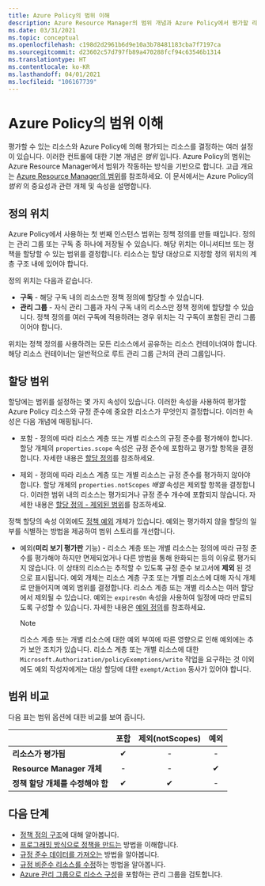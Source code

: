 ```yaml
---
title: Azure Policy의 범위 이해
description: Azure Resource Manager의 범위 개념과 Azure Policy에서 평가할 리소스를 제어하는 Azure Policy에 적용하는 방법에 대해 설명합니다.
ms.date: 03/31/2021
ms.topic: conceptual
ms.openlocfilehash: c198d2d2961b6d9e10a3b78481183cba7f7197ca
ms.sourcegitcommit: d23602c57d797fb89a470288fcf94c63546b1314
ms.translationtype: HT
ms.contentlocale: ko-KR
ms.lasthandoff: 04/01/2021
ms.locfileid: "106167739"
---
```

# <a name="understand-scope-in-azure-policy"></a>Azure Policy의 범위 이해

평가할 수 있는 리소스와 Azure Policy에 의해 평가되는 리소스를 결정하는 여러 설정이 있습니다. 이러한 컨트롤에 대한 기본 개념은 _범위_ 입니다. Azure Policy의 범위는 Azure Resource Manager에서 범위가 작동하는 방식을 기반으로 합니다. 고급 개요는 [Azure Resource Manager의 범위](../../../azure-resource-manager/management/overview.md#understand-scope)를 참조하세요.
이 문서에서는 Azure Policy의 _범위_ 의 중요성과 관련 개체 및 속성을 설명합니다.

## <a name="definition-location"></a>정의 위치

Azure Policy에서 사용하는 첫 번째 인스턴스 범위는 정책 정의를 만들 때입니다. 정의는 관리 그룹 또는 구독 중 하나에 저장될 수 있습니다. 해당 위치는 이니셔티브 또는 정책을 할당할 수 있는 범위를 결정합니다. 리소스는 할당 대상으로 지정할 정의 위치의 계층 구조 내에 있어야 합니다.

정의 위치는 다음과 같습니다.

- **구독** - 해당 구독 내의 리소스만 정책 정의에 할당할 수 있습니다.
- **관리 그룹**  - 자식 관리 그룹과 자식 구독 내의 리소스만 정책 정의에 할당할 수 있습니다. 정책 정의를 여러 구독에 적용하려는 경우 위치는 각 구독이 포함된 관리 그룹이어야 합니다.

위치는 정책 정의를 사용하려는 모든 리소스에서 공유하는 리소스 컨테이너여야 합니다. 해당 리소스 컨테이너는 일반적으로 루트 관리 그룹 근처의 관리 그룹입니다.

## <a name="assignment-scopes"></a>할당 범위

할당에는 범위를 설정하는 몇 가지 속성이 있습니다. 이러한 속성을 사용하여 평가할 Azure Policy 리소스와 규정 준수에 중요한 리소스가 무엇인지 결정합니다. 이러한 속성은 다음 개념에 매핑됩니다.

- 포함 - 정의에 따라 리소스 계층 또는 개별 리소스의 규정 준수를 평가해야 합니다. 할당 개체의 `properties.scope` 속성은 규정 준수에 포함하고 평가할 항목을 결정합니다. 자세한 내용은 [할당 정의](./assignment-structure.md)를 참조하세요.

- 제외 - 정의에 따라 리소스 계층 또는 개별 리소스는 규정 준수를 평가하지 않아야 합니다. 할당 개체의 `properties.notScopes` _배열_ 속성은 제외할 항목을 결정합니다. 이러한 범위 내의 리소스는 평가되거나 규정 준수 개수에 포함되지 않습니다. 자세한 내용은 [할당 정의 - 제외된 범위](./assignment-structure.md#excluded-scopes)를 참조하세요.

정책 할당의 속성 이외에도 [정책 예외](./exemption-structure.md) 개체가 있습니다. 예외는 평가하지 않을 할당의 일부를 식별하는 방법을 제공하여 범위 스토리를 개선합니다.

- 예외(**미리 보기 평가판** 기능) - 리소스 계층 또는 개별 리소스는 정의에 따라 규정 준수를 평가해야 하지만 면제되었거나 다른 방법을 통해 완화되는 등의 이유로 평가되지 않습니다. 이 상태의 리소스는 추적할 수 있도록 규정 준수 보고서에 **제외** 된 것으로 표시됩니다. 예외 개체는 리소스 계층 구조 또는 개별 리소스에 대해 자식 개체로 만들어지며 예외 범위를 결정합니다. 리소스 계층 또는 개별 리소스는 여러 할당에서 제외될 수 있습니다. 예외는 `expiresOn` 속성을 사용하여 일정에 따라 만료되도록 구성할 수 있습니다. 자세한 내용은 [예외 정의](./exemption-structure.md)를 참조하세요.

  > [!NOTE]
  > 리소스 계층 또는 개별 리소스에 대한 예외 부여에 따른 영향으로 인해 예외에는 추가 보안 조치가 있습니다. 리소스 계층 또는 개별 리소스에 대한 `Microsoft.Authorization/policyExemptions/write` 작업을 요구하는 것 이외에도 예외 작성자에게는 대상 할당에 대한 `exempt/Action` 동사가 있어야 합니다.

## <a name="scope-comparison"></a>범위 비교

다음 표는 범위 옵션에 대한 비교를 보여 줍니다.

| | 포함 | 제외(notScopes) | 예외 |
|---|:---:|:---:|:---:|
|**리소스가 평가됨** | &#10004; | - | - |
|**Resource Manager 개체** | - | - | &#10004; |
|**정책 할당 개체를 수정해야 함** | &#10004; | &#10004; | - |

## <a name="next-steps"></a>다음 단계

- [정책 정의 구조](./definition-structure.md)에 대해 알아봅니다.
- [프로그래밍 방식으로 정책을 만드는](../how-to/programmatically-create.md) 방법을 이해합니다.
- [규정 준수 데이터를 가져오는](../how-to/get-compliance-data.md) 방법을 알아봅니다.
- [규정 비준수 리소스를 수정](../how-to/remediate-resources.md)하는 방법을 알아봅니다.
- [Azure 관리 그룹으로 리소스 구성](../../management-groups/overview.md)을 포함하는 관리 그룹을 검토합니다.